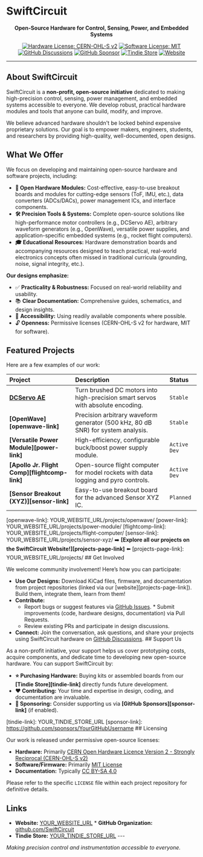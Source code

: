 # SwiftCircuit

<p align="center">
  <strong>Open-Source Hardware for Control, Sensing, Power, and Embedded Systems</strong>
</p>

<p align="center">
  <a href="LICENSE_HARDWARE"><img src="https://img.shields.io/badge/Hardware%20License-CERN--OHL--S%20v2-blueviolet" alt="Hardware License: CERN-OHL-S v2"></a>
  <a href="LICENSE_SOFTWARE"><img src="https://img.shields.io/badge/Software%20License-MIT-blue" alt="Software License: MIT"></a>
  <a href="https://github.com/SwiftCircuit/SwiftCircuit/discussions"><img src="https://img.shields.io/github/discussions/SwiftCircuit/SwiftCircuit" alt="GitHub Discussions"></a> <a href="https://github.com/sponsors/YourGitHubUsername"><img src="https://img.shields.io/badge/GitHub-Sponsor-ea4aaa" alt="GitHub Sponsor"></a> <a href="YOUR_TINDIE_STORE_URL"><img src="https://img.shields.io/badge/Tindie-Store-green" alt="Tindie Store"></a>
  <a href="YOUR_WEBSITE_URL"><img src="https://img.shields.io/badge/Website-swiftcircuit.org-informational" alt="Website"></a> </p>

---

## About SwiftCircuit

SwiftCircuit is a **non-profit, open-source initiative** dedicated to making high-precision control, sensing, power management, and embedded systems accessible to everyone. We develop robust, practical hardware modules and tools that anyone can build, modify, and improve.

We believe advanced hardware shouldn't be locked behind expensive proprietary solutions. Our goal is to empower makers, engineers, students, and researchers by providing high-quality, well-documented, open designs.

## What We Offer

We focus on developing and maintaining open-source hardware and software projects, including:

* **🔌 Open Hardware Modules:** Cost-effective, easy-to-use breakout boards and modules for cutting-edge sensors (ToF, IMU, etc.), data converters (ADCs/DACs), power management ICs, and interface components.
* **🛠️ Precision Tools & Systems:** Complete open-source solutions like high-performance motor controllers (e.g., DCServo AE), arbitrary waveform generators (e.g., OpenWave), versatile power supplies, and application-specific embedded systems (e.g., rocket flight computers).
* **🎓 Educational Resources:** Hardware demonstration boards and accompanying resources designed to teach practical, real-world electronics concepts often missed in traditional curricula (grounding, noise, signal integrity, etc.).

**Our designs emphasize:**

* ✅ **Practicality & Robustness:** Focused on real-world reliability and usability.
* 📚 **Clear Documentation:** Comprehensive guides, schematics, and design insights.
* 👐 **Accessibility:** Using readily available components where possible.
* 🔓 **Openness:** Permissive licenses (CERN-OHL-S v2 for hardware, MIT for software).

## Featured Projects

Here are a few examples of our work:

| Project                                     | Description                                                                                 | Status      |
| :------------------------------------------ | :------------------------------------------------------------------------------------------ | :---------- |
| **[DCServo AE][dcservo-link]** | Turn brushed DC motors into high-precision smart servos with absolute encoding.             | `Stable`    |
| **[OpenWave][openwave-link]** | Precision arbitrary waveform generator (500 kHz, 80 dB SNR) for system analysis.            | `Stable`    |
| **[Versatile Power Module][power-link]** | High-efficiency, configurable buck/boost power supply module.                               | `Active Dev`|
| **[Apollo Jr. Flight Comp][flightcomp-link]** | Open-source flight computer for model rockets with data logging and pyro controls.        | `Active Dev`|
| **[Sensor Breakout (XYZ)][sensor-link]** | Easy-to-use breakout board for the advanced Sensor XYZ IC.                                  | `Planned`   |

[dcservo-link]: YOUR_WEBSITE_URL/projects/dcservo-ae/
[openwave-link]: YOUR_WEBSITE_URL/projects/openwave/ [power-link]: YOUR_WEBSITE_URL/projects/power-module/ [flightcomp-link]: YOUR_WEBSITE_URL/projects/flight-computer/ [sensor-link]: YOUR_WEBSITE_URL/projects/sensor-xyz/ ➡️ **[Explore all our projects on the SwiftCircuit Website!][projects-page-link]** ⬅️
[projects-page-link]: YOUR_WEBSITE_URL/projects/ ## Get Involved

We welcome community involvement! Here’s how you can participate:

* **Use Our Designs:** Download KiCad files, firmware, and documentation from project repositories (linked via our [website][projects-page-link]). Build them, integrate them, learn from them!
* **Contribute:**
    * Report bugs or suggest features via [GitHub Issues](https://github.com/SwiftCircuit/issues). * Submit improvements (code, hardware designs, documentation) via Pull Requests.
    * Review existing PRs and participate in design discussions.
* **Connect:** Join the conversation, ask questions, and share your projects using SwiftCircuit hardware on [GitHub Discussions](https://github.com/SwiftCircuit/discussions). ## Support Us

As a non-profit initiative, your support helps us cover prototyping costs, acquire components, and dedicate time to developing new open-source hardware. You can support SwiftCircuit by:

* **⭐ Purchasing Hardware:** Buying kits or assembled boards from our **[Tindie Store][tindie-link]** directly funds future development.
* **❤️ Contributing:** Your time and expertise in design, coding, and documentation are invaluable.
* **💸 Sponsoring:** Consider supporting us via **[GitHub Sponsors][sponsor-link]** (if enabled).

[tindie-link]: YOUR_TINDIE_STORE_URL [sponsor-link]: https://github.com/sponsors/YourGitHubUsername ## Licensing

Our work is released under permissive open-source licenses:

* **Hardware:** Primarily [CERN Open Hardware Licence Version 2 - Strongly Reciprocal (CERN-OHL-S v2)](https://cern-ohl.web.cern.ch/cern-ohl-s-v2)
* **Software/Firmware:** Primarily [MIT License](https://opensource.org/licenses/MIT)
* **Documentation:** Typically [CC BY-SA 4.0](https://creativecommons.org/licenses/by-sa/4.0/)

Please refer to the specific `LICENSE` file within each project repository for definitive details.

## Links

* **Website:** [YOUR_WEBSITE_URL](YOUR_WEBSITE_URL) * **GitHub Organization:** [github.com/SwiftCircuit](https://github.com/SwiftCircuit)
* **Tindie Store:** [YOUR_TINDIE_STORE_URL](YOUR_TINDIE_STORE_URL) ---

*Making precision control and instrumentation accessible to everyone.*
